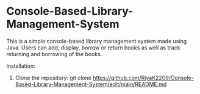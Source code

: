 # Console-Based-Library-Management-System
This is a simple console-based library management system made using Java. Users can add, display, borrow or return books as well as track returning and borrowing of the books.


Installation:
1. Clone the repository:
   git clone https://github.com/RiyaK2209/Console-Based-Library-Management-System/edit/main/README.md
